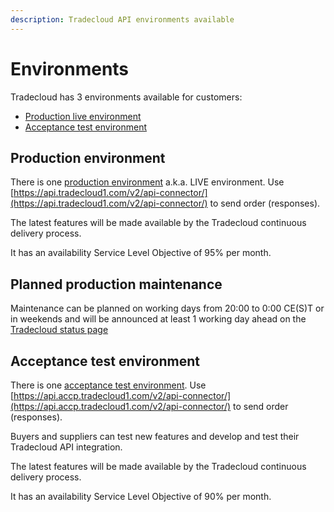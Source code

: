 ```yaml
---
description: Tradecloud API environments available
---
```


# Environments

Tradecloud has 3 environments available for customers:

* [Production live environment](environments.md#production-environment)
* [Acceptance test environment](environments.md#acceptance-test-environment)

## Production environment

There is one [production environment](https://api.tradecloud1.com/) a.k.a. LIVE environment. Use [https://api.tradecloud1.com/v2/api-connector/](https://api.tradecloud1.com/v2/api-connector/) to send order \(responses\).

The latest features will be made available by the Tradecloud continuous delivery process.

It has an availability Service Level Objective of 95% per month.

## Planned production maintenance

Maintenance can be planned on working days from 20:00 to 0:00 CE\(S\)T or in weekends and will be announced at least 1 working day ahead on the [Tradecloud status page](http://status.tradecloud1.com)

## Acceptance test environment

There is one [acceptance test environment](https://api.accp.tradecloud1.com). Use [https://api.accp.tradecloud1.com/v2/api-connector/](https://api.accp.tradecloud1.com/v2/api-connector/) to send order \(responses\).

Buyers and suppliers can test new features and develop and test their Tradecloud API integration.

The latest features will be made available by the Tradecloud continuous delivery process.

It has an availability Service Level Objective of 90% per month.
